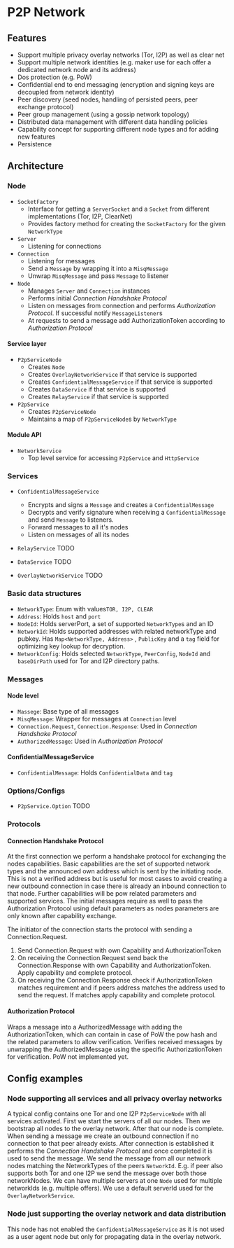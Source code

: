 # P2P Network

## Features

- Support multiple privacy overlay networks (Tor, I2P) as well as clear net
- Support multiple network identities (e.g. maker use for each offer a dedicated network node and its address)
- Dos protection (e.g. PoW)
- Confidential end to end messaging (encryption and signing keys are decoupled from network identity)
- Peer discovery (seed nodes, handling of persisted peers, peer exchange protocol)
- Peer group management (using a gossip network topology)
- Distributed data management with different data handling policies
- Capability concept for supporting different node types and for adding new features
- Persistence

## Architecture

### Node

- `SocketFactory`
    - Interface for getting a `ServerSocket` and a `Socket` from different implementations (Tor, I2P, ClearNet)
    - Provides factory method for creating the `SocketFactory` for the given `NetworkType`
- `Server`
    - Listening for connections
- `Connection`
    - Listening for messages
    - Send a `Message` by wrapping it into a `MisqMessage`
    - Unwrap `MisqMessage` and pass `Message` to listener
- `Node`
    - Manages `Server` and `Connection` instances
    - Performs initial _Connection Handshake Protocol_
    - Listen on messages from connection and performs _Authorization Protocol_. If successful notify `MessageListener`s
    - At requests to send a message add AuthorizationToken according to _Authorization Protocol_


#### Service layer

- `P2pServiceNode`
    - Creates `Node`
    - Creates `OverlayNetworkService` if that service is supported
    - Creates `ConfidentialMessageService` if that service is supported
    - Creates `DataService` if that service is supported
    - Creates `RelayService` if that service is supported
- `P2pService`
    - Creates `P2pServiceNode`
    - Maintains a map of `P2pServiceNode`s by `NetworkType`

#### Module API

- `NetworkService`
    - Top level service for accessing `P2pService` and `HttpService`

### Services

- `ConfidentialMessageService`
    - Encrypts and signs a `Message` and creates a `ConfidentialMessage`
    - Decrypts and verify signature when receiving a `ConfidentialMessage` and send `Message` to listeners.
    - Forward messages to all it's nodes
    - Listen on messages of all its nodes

- `RelayService`
  TODO

- `DataService`
  TODO

- `OverlayNetworkService`
  TODO

### Basic data structures

- `NetworkType`: Enum with values`TOR, I2P, CLEAR`
- `Address`: Holds `host` and `port`
- `NodeId`: Holds serverPort, a set of supported `NetworkType`s and an ID
- `NetworkId`: Holds supported addresses with related networkType and pubkey. Has `Map<NetworkType, Address>`
  , `PublicKey` and a `tag` field for optimizing key lookup for decryption.
- `NetworkConfig`: Holds selected `NetworkType`, `PeerConfig`, `NodeId` and `baseDirPath` used for Tor and I2P directory
  paths.

### Messages

#### Node level

- `Massege`: Base type of all messages
- `MisqMessage`: Wrapper for messages at `Connection` level
- `Connection.Request`, `Connection.Response`: Used in _Connection Handshake Protocol_
- `AuthorizedMessage`: Used in _Authorization Protocol_

#### ConfidentialMessageService

- `ConfidentialMessage`: Holds `ConfidentialData` and `tag`

### Options/Configs

- `P2pService.Option` TODO

### Protocols

#### Connection Handshake Protocol

At the first connection we perform a handshake protocol for exchanging the nodes capabilities. Basic capabilities are the set of supported
network types and the announced own address which is sent by the initiating node. This is not a verified address but is
useful for most cases to avoid creating a new outbound connection in case there is already an inbound connection to that
node. Further capabilities will be pow related parameters and supported services.
The initial messages require as well to pass the Authorization Protocol using default parameters as nodes parameters are only known after capability exchange.

The initiator of the connection starts the protocol with sending a Connection.Request.

1. Send Connection.Request with own Capability and AuthorizationToken
2. On receiving the Connection.Request send back the Connection.Response with own Capability and AuthorizationToken. Apply capability
   and complete protocol.
3. On receiving the Connection.Response check if AuthorizationToken matches requirement and if peers address matches the address used to send the request. If matches apply capability and complete protocol.

#### Authorization Protocol

Wraps a message into a AuthorizedMessage with adding the AuthorizationToken, which can contain in case of PoW the pow hash and the
related parameters to allow verification. Verifies received messages by unwrapping the AuthorizedMessage using the specific
AuthorizationToken for verification. PoW not implemented yet.

## Config examples

### Node supporting all services and all privacy overlay networks

A typical config contains one Tor and one I2P `P2pServiceNode` with all services activated. First we start the servers
of all our nodes. Then we bootstrap all nodes to the overlay network. After that our node is complete. When sending a
message we create an outbound connection if no connection to that peer already exists. After connection is established
it performs the _Connection Handshake Protocol_ and once completed it is used to send the message. We send the message
from all our network nodes matching the NetworkTypes of the peers `NetworkId`. E.g. if peer also supports both Tor and
one I2P we send the message over both those networkNodes. We can have multiple servers at one `Node` used for multiple
networkIds (e.g. multiple offers). We use a default serverId used for the `OverlayNetworkService`.

### Node just supporting the overlay network and data distribution

This node has not enabled the `ConfidentialMessageService` as it is not used as a user agent node but only for
propagating data in the overlay network.




